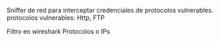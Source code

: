 Sniffer de red para interceptar credenciales de protocolos vulnerables.
protocolos vulnerables: Http, FTP


Filtro en wireshark
Protocolos o IPs


